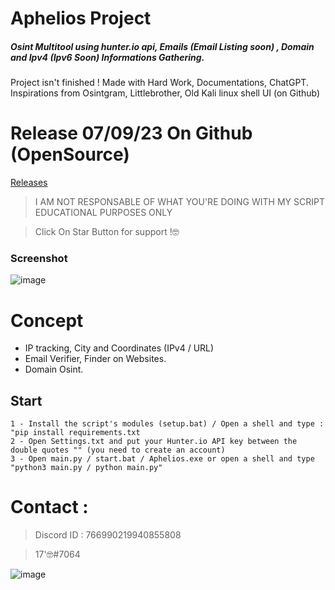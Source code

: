 # Aphelios Project

##### Osint Multitool using hunter.io api, Emails (Email Listing soon) , Domain and Ipv4 (Ipv6 Soon) Informations Gathering.

Project isn't finished ! Made with Hard Work, Documentations, ChatGPT. Inspirations from Osintgram, Littlebrother, Old Kali linux shell UI (on Github)

# Release 07/09/23 On Github (OpenSource)
[Releases](https://github.com/intel1337/Aphelios/releases/tag/osint)

> I AM NOT RESPONSABLE OF WHAT YOU'RE DOING WITH MY SCRIPT
> EDUCATIONAL PURPOSES ONLY

> Click On Star Button for support !🤓

### Screenshot

![image](https://github.com/intel1337/Aphelios/assets/93615583/8dc04cc5-1853-4986-bc12-394629c74a60)


# Concept 

- IP tracking, City and Coordinates (IPv4 / URL)
- Email Verifier, Finder on Websites.
- Domain Osint.

## Start 
```
1 - Install the script's modules (setup.bat) / Open a shell and type : "pip install requirements.txt
2 - Open Settings.txt and put your Hunter.io API key between the double quotes "" (you need to create an account)
3 - Open main.py / start.bat / Aphelios.exe or open a shell and type "python3 main.py / python main.py"

```

# Contact : 
> Discord ID : 766990219940855808

> 17'🤓#7064                      



![image](https://media.discordapp.net/attachments/945746542424387615/945778865727479958/20220205_130153.gif)
